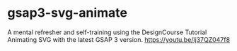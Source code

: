 # gsap3-svg-animate

A mental refresher and self-training using the DesignCourse Tutorial Animating SVG with the latest GSAP 3 version.
https://youtu.be/lj37QZ047f8
